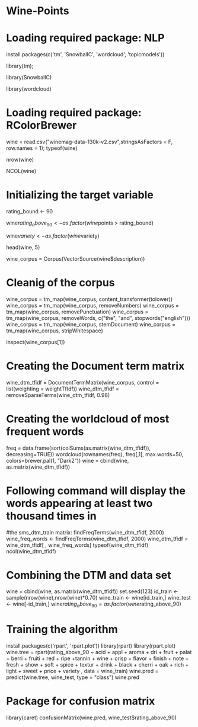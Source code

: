 # Wine-Points
# Loading required package: NLP
install.packages(c('tm', 'SnowballC', 'wordcloud', 'topicmodels'))

library(tm);

library(SnowballC)

library(wordcloud)
# Loading required package: RColorBrewer

wine =  read.csv("winemag-data-130k-v2.csv",stringsAsFactors = F, row.names = 1);
typeof(wine)

nrow(wine)

NCOL(wine)
# Initializing the target variable
rating_bound <- 90

wine$rating_above_90 <- as.factor(wine$points > rating_bound)

wine$variety <- as.factor(wine$variety)

head(wine, 5)

wine_corpus = Corpus(VectorSource(wine$description))

# Cleanig of the corpus
wine_corpus = tm_map(wine_corpus, content_transformer(tolower))
wine_corpus = tm_map(wine_corpus, removeNumbers)
wine_corpus = tm_map(wine_corpus, removePunctuation)
wine_corpus = tm_map(wine_corpus, removeWords, c("the", "and", stopwords("english")))
wine_corpus = tm_map(wine_corpus, stemDocument)
wine_corpus = tm_map(wine_corpus, stripWhitespace)

inspect(wine_corpus[1])


# Creating the Document term matrix
wine_dtm_tfidf = DocumentTermMatrix(wine_corpus, control = list(weighting = weightTfIdf))
wine_dtm_tfidf = removeSparseTerms(wine_dtm_tfidf, 0.98)


# Creating the worldcloud of most frequent words
freq = data.frame(sort(colSums(as.matrix(wine_dtm_tfidf)), decreasing=TRUE))
wordcloud(rownames(freq), freq[,1], max.words=50, colors=brewer.pal(1, "Dark2"))
wine = cbind(wine, as.matrix(wine_dtm_tfidf))


# Following command will display the words appearing at least two thousand times in
#the sms_dtm_train matrix:
findFreqTerms(wine_dtm_tfidf, 2000)
wine_freq_words <- findFreqTerms(wine_dtm_tfidf, 2000)
wine_dtm_tfidf = wine_dtm_tfidf[ , wine_freq_words]
typeof(wine_dtm_tfidf)
ncol(wine_dtm_tfidf)

# Combining the DTM and data set
wine = cbind(wine, as.matrix(wine_dtm_tfidf))
set.seed(123)
id_train <- sample(nrow(wine),nrow(wine)*0.70)
wine_train <- wine[id_train,]
wine_test <- wine[-id_train,]
wine$rating_above_90 = as.factor(wine$rating_above_90)

# Training the algorithm
install.packages(c('rpart', 'rpart.plot'))
library(rpart)
library(rpart.plot)
wine.tree = rpart(rating_above_90 ~ acid + appl + aroma + dri + fruit + palat + berri + fruiti + red + ripe +tannin +
                    wine + crisp + flavor + finish + note + fresh + show + soft + spice + textur + drink
                  + black + cherri + oak + rich + light + sweet +  price + variety , data = wine_train)
wine.pred = predict(wine.tree, wine_test, type = "class")
wine.pred


# Package for confusion matrix
library(caret)
confusionMatrix(wine.pred, wine_test$rating_above_90)









